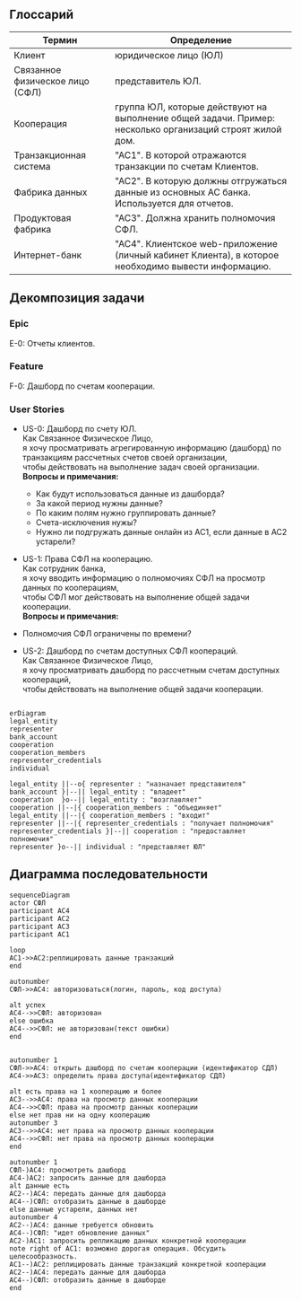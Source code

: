 ## Глоссарий
| Термин                          | Определение                                                                                              |
| ------------------------------- | -------------------------------------------------------------------------------------------------------- |
| Клиент                          | юридическое лицо (ЮЛ)                                                                                    |
| Связанное физическое лицо (СФЛ) | представитель ЮЛ.                                                                                        |
| Кооперация                      | группа ЮЛ, которые действуют на выполнение общей задачи. Пример: несколько организаций строят жилой дом. |
| Транзакционная система          | "АС1". В которой отражаются транзакции по счетам Клиентов.                                               |
| Фабрика данных                  | "АС2". В которую должны отгружаться данные из основных АС банка. Используется для отчетов.               |
| Продуктовая фабрика             | "АС3". Должна хранить полномочия СФЛ.                                                                    |
| Интернет-банк                   | "АС4". Клиентское web-приложение (личный кабинет Клиента), в которое необходимо вывести информацию.      |

## Декомпозиция задачи
### Epic
E-0: Отчеты клиентов.

### Feature
F-0: Дашборд по счетам кооперации.

### User Stories
- US-0: Дашборд по счету ЮЛ.  
Как Связанное Физическое Лицо,  
я хочу просматривать агрегированную информацию (дашборд) по транзакциям рассчетных счетов своей организации,  
чтобы действовать на выполнение задач своей организации.  
**Вопросы и примечания:**  
  - Как будут использоваться данные из дашборда?
  - За какой период нужны данные?
  - По каким полям нужно группировать данные?
  - Счета-исключения нужы?
  - Нужно ли подгружать данные онлайн из АС1, если данные в АС2 устарели?

- US-1: Права СФЛ на кооперацию.  
Как сотрудник банка,  
я хочу вводить информацию о полномочиях СФЛ на просмотр данных по кооперациям,  
чтобы СФЛ мог действовать на выполнение общей задачи кооперации.  
**Вопросы и примечания:**  
- Полномочия СФЛ ограничены по времени?

- US-2: Дашборд по счетам доступных СФЛ коопераций.  
Как Связанное Физическое Лицо,  
я хочу просматривать дашборд по рассчетным счетам доступных коопераций,  
чтобы действовать на выполнение общей задачи кооперации.
```mermaid

erDiagram
legal_entity
representer
bank_account
cooperation
cooperation_members
representer_credentials
individual

legal_entity ||--o{ representer : "назначает представителя"
bank_account }|--|| legal_entity : "владеет"
cooperation  }o--|| legal_entity : "возглавляет" 
cooperation ||--|{ cooperation_members : "объединяет"
legal_entity ||--|{ cooperation_members : "входит"
representer ||--|{ representer_credentials : "получает полномочия"
representer_credentials }|--|| cooperation : "предоставляет полномочия"
representer }o--|| individual : "представляет ЮЛ"
```
## Диаграмма последовательности
```mermaid
sequenceDiagram
actor СФЛ
participant АС4
participant АС2
participant АС3
participant АС1

loop
АС1->>АС2:реплицировать данные транзакций
end 

autonumber
СФЛ->>АС4: авторизоваться(логин, пароль, код доступа)

alt успех
АС4-->>СФЛ: авторизован
else ошибка
АС4-->>СФЛ: не авторизован(текст ошибки)
end


autonumber 1
СФЛ->>АС4: открыть дашборд по счетам кооперации (идентификатор СДЛ)
АС4->>АС3: определить права доступа(идентификатор СДЛ)

alt есть права на 1 кооперацию и более
АС3-->>АС4: права на просмотр данных кооперации
АС4-->>СФЛ: права на просмотр данных кооперации
else нет прав ни на одну кооперацию
autonumber 3
АС3-->>АС4: нет права на просмотр данных кооперации
АС4-->>СФЛ: нет права на просмотр данных кооперации
end 

autonumber 1
СФЛ-)АС4: просмотреть дашборд
АС4-)АС2: запросить данные для дашборда
alt данные есть
АС2--)АС4: передать данные для дашборда
АС4--)СФЛ: отобразить данные в дашборде
else данные устарели, данных нет
autonumber 4
АС2--)АС4: данные требуется обновить 
АС4--)СФЛ: "идет обновление данных"
АС2-)АС1: запросить репликацию данных конкретной кооперации
note right of АС1: возможно дорогая операция. Обсудить целесообразность.
АС1--)АС2: реплицировать данные транзакций конкретной кооперации
АС2--)АС4: передать данные для дашборда
АС4--)СФЛ: отобразить данные в дашборде
end
```